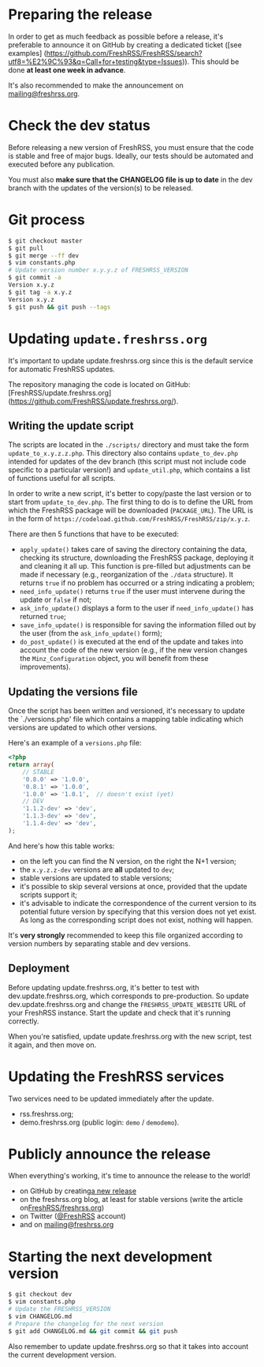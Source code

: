# Preparing the release

In order to get as much feedback as possible before a release, it's preferable to announce it on GitHub by creating a dedicated ticket ([see examples] (https://github.com/FreshRSS/FreshRSS/search?utf8=%E2%9C%93&q=Call+for+testing&type=Issues)). This should be done **at least one week in advance**.

It's also recommended to make the announcement on mailing@freshrss.org.

# Check the dev status

Before releasing a new version of FreshRSS, you must ensure that the code is stable and free of major bugs. Ideally, our tests should be automated and executed before any publication.

You must also **make sure that the CHANGELOG file is up to date** in the dev branch with the updates of the version(s) to be released.

# Git process

```bash
$ git checkout master
$ git pull
$ git merge --ff dev
$ vim constants.php
# Update version number x.y.y.z of FRESHRSS_VERSION
$ git commit -a
Version x.y.z
$ git tag -a x.y.z
Version x.y.z
$ git push && git push --tags
```

# Updating `update.freshrss.org`

It's important to update update.freshrss.org since this is the default service for automatic FreshRSS updates.

The repository managing the code is located on GitHub: [FreshRSS/update.freshrss.org] (https://github.com/FreshRSS/update.freshrss.org/).

## Writing the update script

The scripts are located in the `./scripts/` directory and must take the form `update_to_x.y.z.z.php`. This directory  also contains `update_to_dev.php` intended for updates of the dev branch (this script must not include code specific to a particular version!) and `update_util.php`, which contains a list of functions useful for all scripts.

In order to write a new script, it's better to copy/paste the last version or to start from `update_to_dev.php`. The first thing to do is to define the URL from which the FreshRSS package will be downloaded (`PACKAGE_URL`). The URL is in the form  of `https://codeload.github.com/FreshRSS/FreshRSS/zip/x.y.z`.

There are then 5 functions that have to be executed:

* `apply_update()` takes care of saving the directory containing the data, checking its structure, downloading the FreshRSS package, deploying it and cleaning it all up. This function is pre-filled but adjustments can be made if necessary (e.g., reorganization of the `./data` structure). It returns `true` if no problem has occurred or a string indicating a problem;
* `need_info_update()` returns `true` if the user must intervene during the update or `false` if not;
* `ask_info_update()` displays a form to the user if `need_info_update()` has returned `true`;
* `save_info_update()` is responsible for saving the information filled out by the user (from the `ask_info_update()` form);
* `do_post_update()` is executed at the end of the update and takes into account the code of the new version (e.g., if the new version changes the `Minz_Configuration` object, you will benefit from these improvements).

## Updating the versions file

Once the script has been written and versioned, it's necessary to update the `./versions.php' file which contains a mapping table indicating which versions are updated to which other versions.

Here's an example of a `versions.php` file:

```php
<?php
return array(
	// STABLE
	'0.8.0' => '1.0.0',
	'0.8.1' => '1.0.0',
	'1.0.0' => '1.0.1',  // doesn't exist (yet)
	// DEV
	'1.1.2-dev' => 'dev',
	'1.1.3-dev' => 'dev',
	'1.1.4-dev' => 'dev',
);
```

And here's how this table works:

* on the left you can find the N version, on the right the N+1 version;
* the `x.y.z.z-dev` versions are **all** updated to `dev`;
* stable versions are updated to stable versions;
* it's possible to skip several versions at once, provided that the update scripts support it;
* it's advisable to indicate the correspondence of the current version to its potential future version by specifying that this version does not yet exist. As long as the corresponding script does not exist, nothing will happen.

It's **very strongly** recommended to keep this file organized according to version numbers by separating stable and dev versions.

## Deployment

Before updating update.freshrss.org, it's better to test with dev.update.freshrss.org, which corresponds to pre-production. So update dev.update.freshrss.org and change the `FRESHRSS_UPDATE_WEBSITE` URL of your FreshRSS instance. Start the update and check that it's running correctly.

When you're satisfied, update update.freshrss.org with the new script, test it again, and then move on.

# Updating the FreshRSS services

Two services need to be updated immediately after the update.

* rss.freshrss.org;
* demo.freshrss.org (public login: `demo` / `demodemo`).

# Publicly announce the release

When everything's working, it's time to announce the release to the world!

* on GitHub by creating[a new release](https://github.com/FreshRSS/FreshRSS/releases/new)
* on the freshrss.org blog, at least for stable versions (write the article on[FreshRSS/freshrss.org](https://github.com/FreshRSS/freshrss.org))
* on Twitter ([@FreshRSS](https://twitter.com/FreshRSS) account)
* and on mailing@freshrss.org

# Starting the next development version

```bash
$ git checkout dev
$ vim constants.php
# Update the FRESHRSS_VERSION
$ vim CHANGELOG.md
# Prepare the changelog for the next version
$ git add CHANGELOG.md && git commit && git push
```

Also remember to update update.freshrss.org so that it takes into account the current development version.
